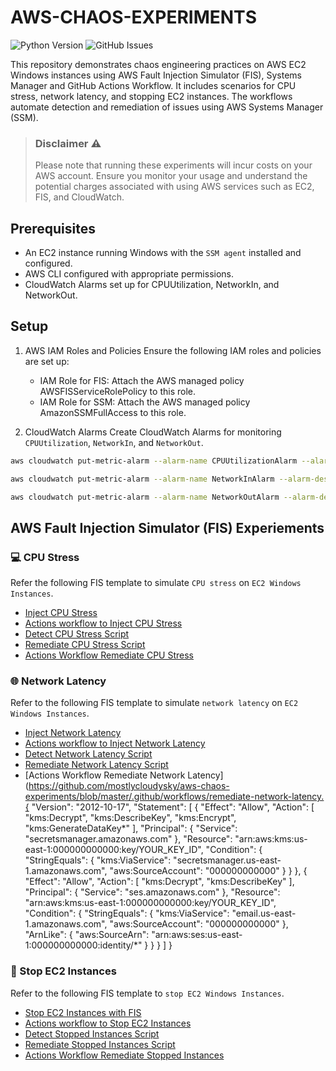 # AWS-CHAOS-EXPERIMENTS

![Python Version](https://img.shields.io/badge/python-3.9%2B-blue)
![GitHub Issues](https://img.shields.io/github/issues/mostlycloudysky/aws-chaos-experiments)


This repository demonstrates chaos engineering practices on AWS EC2 Windows instances using AWS Fault Injection Simulator (FIS), Systems Manager and GitHub Actions Workflow. It includes scenarios for CPU stress, network latency, and stopping EC2 instances. The workflows automate detection and remediation of issues using AWS Systems Manager (SSM).

> ### Disclaimer ⚠️
> Please note that running these experiments will incur costs on your AWS account. Ensure you monitor your usage and understand the potential charges associated with using AWS services such as EC2, FIS, and CloudWatch.


## Prerequisites

- An EC2 instance running Windows with the `SSM agent` installed and configured.
- AWS CLI configured with appropriate permissions.
- CloudWatch Alarms set up for CPUUtilization, NetworkIn, and NetworkOut.

## Setup

1. AWS IAM Roles and Policies
Ensure the following IAM roles and policies are set up:

   - IAM Role for FIS: Attach the AWS managed policy AWSFISServiceRolePolicy to this role.
   - IAM Role for SSM: Attach the AWS managed policy AmazonSSMFullAccess to this role.
  
2. CloudWatch Alarms
Create CloudWatch Alarms for monitoring `CPUUtilization`, `NetworkIn`, and `NetworkOut`.

```sh
aws cloudwatch put-metric-alarm --alarm-name CPUUtilizationAlarm --alarm-description "Alarm when CPU exceeds 80%" --metric-name CPUUtilization --namespace AWS/EC2 --statistic Average --period 60 --threshold 80 --comparison-operator GreaterThanOrEqualToThreshold --dimensions Name=InstanceId,Value=<YourInstanceId> --evaluation-periods 1 --alarm-actions <YourSNSTopicARN>

aws cloudwatch put-metric-alarm --alarm-name NetworkInAlarm --alarm-description "Alarm when NetworkIn is below 1000 bytes for 1 data point within 1 minute" --metric-name NetworkIn --namespace AWS/EC2 --statistic Average --period 60 --threshold 1000 --comparison-operator LessThanThreshold --dimensions Name=InstanceId,Value=<YourInstanceId> --evaluation-periods 1 --alarm-actions <YourSNSTopicARN>

aws cloudwatch put-metric-alarm --alarm-name NetworkOutAlarm --alarm-description "Alarm when NetworkOut is below 1000 bytes for 1 data point within 1 minute" --metric-name NetworkOut --namespace AWS/EC2 --statistic Average --period 60 --threshold 1000 --comparison-operator LessThanThreshold --dimensions Name=InstanceId,Value=<YourInstanceId> --evaluation-periods 1 --alarm-actions <YourSNSTopicARN>

```

## AWS Fault Injection Simulator (FIS) Experiements

### 💻 CPU Stress

Refer the following FIS template to simulate `CPU stress` on `EC2 Windows Instances`.
 - [Inject CPU Stress](https://github.com/mostlycloudysky/aws-chaos-experiments/blob/master/fis-templates/inject-cpu-stress.json)
 - [Actions workflow to Inject CPU Stress](https://github.com/mostlycloudysky/aws-chaos-experiments/blob/master/.github/workflows/inject-cpu-stress.yml)
 - [Detect CPU Stress Script](https://github.com/mostlycloudysky/aws-chaos-experiments/blob/master/scripts/detect_cpu_stress_issues.py)
 - [Remediate CPU Stress Script](https://github.com/mostlycloudysky/aws-chaos-experiments/blob/master/scripts/remediate_cpu_stress_issue.py)
 - [Actions Workflow Remediate CPU Stress](https://github.com/mostlycloudysky/aws-chaos-experiments/blob/master/.github/workflows/remediate-cpu-stress.yml)
 
### 🌐 Network Latency
Refer to the following FIS template to simulate `network latency` on `EC2 Windows Instances`.
 - [Inject Network Latency](https://github.com/mostlycloudysky/aws-chaos-experiments/blob/master/fis-templates/inject-network-latency.json)
 - [Actions workflow to Inject Network Latency](https://github.com/mostlycloudysky/aws-chaos-experiments/blob/master/.github/workflows/inject-network-latency.yml)
 - [Detect Network Latency Script](https://github.com/mostlycloudysky/aws-chaos-experiments/blob/master/scripts/detect_network_latency_issues.py)
 - [Remediate Network Latency Script](https://github.com/mostlycloudysky/aws-chaos-experiments/blob/master/scripts/remediate_network_latency.py)
 - [Actions Workflow Remediate Network Latency](https://github.com/mostlycloudysky/aws-chaos-experiments/blob/master/.github/workflows/remediate-network-latency.{
    "Version": "2012-10-17",
    "Statement": [
        {
            "Effect": "Allow",
            "Action": [
                "kms:Decrypt",
                "kms:DescribeKey",
                "kms:Encrypt",
                "kms:GenerateDataKey*"
            ],
            "Principal": {
                "Service": "secretsmanager.amazonaws.com"
            },
            "Resource": "arn:aws:kms:us-east-1:000000000000:key/YOUR_KEY_ID",
            "Condition": {
                "StringEquals": {
                    "kms:ViaService": "secretsmanager.us-east-1.amazonaws.com",
                    "aws:SourceAccount": "000000000000"
                }
            }
        },
        {
            "Effect": "Allow",
            "Action": [
                "kms:Decrypt",
                "kms:DescribeKey"
            ],
            "Principal": {
                "Service": "ses.amazonaws.com"
            },
            "Resource": "arn:aws:kms:us-east-1:000000000000:key/YOUR_KEY_ID",
            "Condition": {
                "StringEquals": {
                    "kms:ViaService": "email.us-east-1.amazonaws.com",
                    "aws:SourceAccount": "000000000000"
                },
                "ArnLike": {
                    "aws:SourceArn": "arn:aws:ses:us-east-1:000000000000:identity/*"
                }
            }
        }
    ]
}





### 🛑 Stop EC2 Instances
Refer to the following FIS template to `stop EC2 Windows Instances`.

 - [Stop EC2 Instances with FIS](https://github.com/mostlycloudysky/aws-chaos-experiments/blob/master/fis-templates/stop-instance-template.json)
 - [Actions workflow to Stop EC2 Instances](https://github.com/mostlycloudysky/aws-chaos-experiments/blob/master/.github/workflows/stop-instances.yml)
 - [Detect Stopped Instances Script](https://github.com/mostlycloudysky/aws-chaos-experiments/blob/master/scripts/detect_issues.py)
 - [Remediate Stopped Instances Script](https://github.com/mostlycloudysky/aws-chaos-experiments/blob/master/scripts/remediate_stopped_instances.py)
 - [Actions Workflow Remediate Stopped Instances](https://github.com/mostlycloudysky/aws-chaos-experiments/blob/master/.github/workflows/remediate-stop-instances.yml)